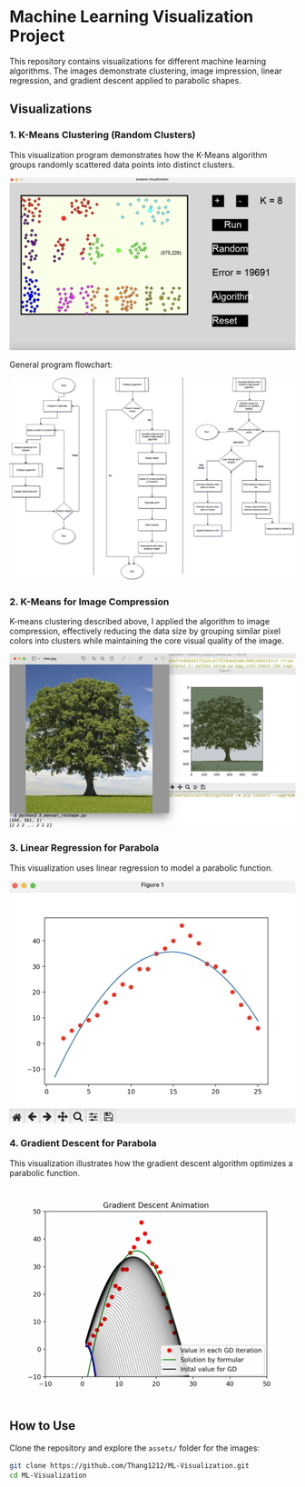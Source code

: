 # Machine Learning Visualization Project

This repository contains visualizations for different machine learning algorithms. The images demonstrate clustering, image impression, linear regression, and gradient descent applied to parabolic shapes.

## Visualizations

### 1. K-Means Clustering (Random Clusters)
This visualization program demonstrates how the K-Means algorithm groups randomly scattered data points into distinct clusters.

![K-Means Clustering](assets/kmeans-clusters-demo.png)

General program flowchart: 

![K-Means Clustering Flow chart](assets/K-means-clustering-flowchart.drawio.png)

### 2. K-Means for Image Compression 
K-means clustering described above, I applied the algorithm to image compression, effectively reducing the data size by grouping similar pixel colors into clusters while maintaining the core visual quality of the image.

![K-Means Image Compression](assets/kmeans-image-compression-demo.png)

### 3. Linear Regression for Parabola
This visualization uses linear regression to model a parabolic function.

![Linear Regression Parabola](assets/linear-regression-parabola-demo.png)

### 4. Gradient Descent for Parabola
This visualization illustrates how the gradient descent algorithm optimizes a parabolic function.

![Gradient Descent Parabola](assets/gradient-descent-parabola-animation-demo.gif)

## How to Use
Clone the repository and explore the `assets/` folder for the images:

```sh
git clone https://github.com/Thang1212/ML-Visualization.git
cd ML-Visualization
```
